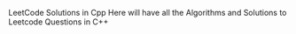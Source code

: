 LeetCode Solutions in Cpp 
Here will have all the Algorithms and Solutions to Leetcode Questions in C++ 
